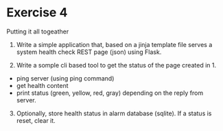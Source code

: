 # Exercise 4

Putting it all togeather

1. Write a simple application that, based on a jinja template file serves a system health check REST page (json) using Flask.

2. Write a somple cli based tool to get the status of the page created in 1.
 - ping server (using ping command)
 - get health content
 - print status (green, yellow, red, gray) depending on the reply from server.

3. Optionally, store health status in alarm database (sqlite). If a status is reset, clear it.
